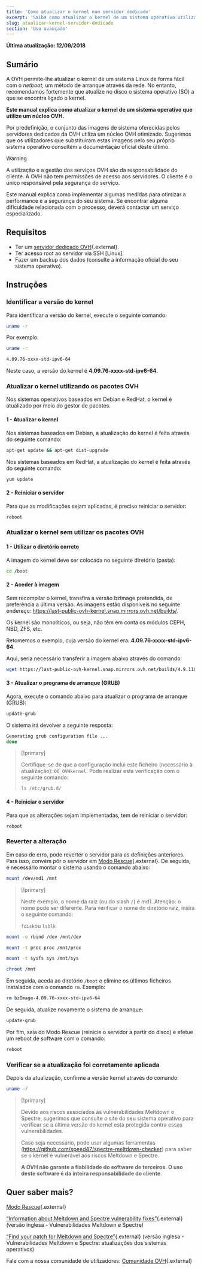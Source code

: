 ```yaml
---
title: 'Como atualizar o kernel num servidor dedicado'
excerpt: 'Saiba como atualizar o kernel de um sistema operativo utilizando um núcleo OVH'
slug: atualizar-kernel-servidor-dedicado
section: 'Uso avançado'
---
```


**Última atualização: 12/09/2018**

## Sumário

A OVH permite-lhe atualizar o kernel de um sistema Linux de forma fácil com o *netboot*, um método de arranque através da rede. No entanto, recomendamos fortemente que atualize no disco o sistema operativo (SO) a que se encontra ligado o kernel.

**Este manual explica como atualizar o kernel de um sistema operativo que utilize um núcleo OVH.**

Por predefinição, o conjunto das imagens de sistema oferecidas pelos servidores dedicados da OVH utiliza um núcleo OVH otimizado. Sugerimos que os utilizadores que substituíram estas imagens pelo seu próprio sistema operativo consultem a documentação oficial deste último.


> [!warning]
>
> A utilização e a gestão dos serviços OVH são da responsabilidade do cliente. A OVH não tem permissões de acesso aos servidores. O cliente é o único responsável pela segurança do serviço.
> 
> Este manual explica como implementar algumas medidas para otimizar a performance e a segurança do seu sistema. Se encontrar alguma dificuldade relacionada com o processo, deverá contactar um serviço especializado.
>


## Requisitos

- Ter um [servidor dedicado OVH](https://www.ovh.pt/servidores_dedicados/){.external}.
- Ter acesso root ao servidor via SSH \[Linux].
- Fazer um backup dos dados (consulte a informação oficial do seu sistema operativo).


## Instruções

### Identificar a versão do kernel

Para identificar a versão do kernel, execute o seguinte comando:

```sh
uname -r
```

Por exemplo:

```sh
uname -r

4.09.76-xxxx-std-ipv6-64
```

Neste caso, a versão do kernel é **4.09.76-xxxx-std-ipv6-64**.

### Atualizar o kernel utilizando os pacotes OVH

Nos sistemas operativos baseados em Debian e RedHat, o kernel é atualizado por meio do gestor de pacotes.


#### 1 - Atualizar o kernel

Nos sistemas baseados em Debian, a atualização do kernel é feita através do seguinte comando:

```sh
apt-get update && apt-get dist-upgrade
```

Nos sistemas baseados em RedHat, a atualização do kernel é feita através do seguinte comando:

```sh
yum update
```

#### 2 - Reiniciar o servidor

Para que as modificações sejam aplicadas, é preciso reiniciar o servidor:

```sh
reboot
```


### Atualizar o kernel sem utilizar os pacotes OVH

#### 1 - Utilizar o diretório correto

A imagem do kernel deve ser colocada no seguinte diretório (pasta):

```sh
cd /boot
```

#### 2 - Aceder à imagem

Sem recompilar o kernel, transfira a versão bzImage pretendida, de preferência a última versão. As imagens estão disponíveis no seguinte endereço: <https://last-public-ovh-kernel.snap.mirrors.ovh.net/builds/>. 

Os kernel são monolíticos, ou seja, não têm em conta os módulos  CEPH, NBD, ZFS, etc.

Retomemos o exemplo, cuja versão do kernel era: **4.09.76-xxxx-std-ipv6-64**.

Aqui, seria necessário transferir a imagem abaixo através do comando:

```sh
wget https://last-public-ovh-kernel.snap.mirrors.ovh.net/builds/4.9.118/313405/bzImage/4.9.118-xxxx-std-ipv6-64/bzImage-4.9.118-xxxx-std-ipv6-64
```

#### 3 - Atualizar o programa de arranque (GRUB)

Agora, execute o comando abaixo para atualizar o programa de arranque (GRUB):

```sh
update-grub
```

O sistema irá devolver a seguinte resposta:

```sh
Generating grub configuration file ...
done
```

> [!primary]
>
> Certifique-se de que a configuração inclui este ficheiro (necessário à atualização): `06_OVHkernel`. Pode realizar esta verificação com o seguinte comando:
>
> `ls /etc/grub.d/`
>

#### 4 - Reiniciar o servidor

Para que as alterações sejam implementadas, tem de reiniciar o servidor:

```sh
reboot
```

### Reverter a alteração

Em caso de erro, pode reverter o servidor para as definições anteriores. Para isso, convém pôr o servidor em [Modo Rescue](https://docs.ovh.com/pt/dedicated/rescue_mode/){.external}. De seguida, é necessário montar o sistema usando o comando abaixo:

```sh
mount /dev/md1 /mnt
```

> [!primary]
>
> Neste exemplo, o nome da raiz (ou do slash `/`) é *md1*. Atenção: o nome pode ser diferente. Para verificar o nome do diretório raiz, insira o seguinte comando:
>
> `fdisk`ou `lsblk`
>

```sh
mount -o rbind /dev /mnt/dev
```

```sh
mount -t proc proc /mnt/proc
```

```sh
mount -t sysfs sys /mnt/sys
```

```sh
chroot /mnt
```

Em seguida, aceda ao diretório `/boot` e elimine os últimos ficheiros instalados com o comando `rm`. Exemplo:

```sh
rm bzImage-4.09.76-xxxx-std-ipv6-64
```

De seguida, atualize novamente o sistema de arranque:

```sh
update-grub
```

Por fim, saia do Modo Rescue (reinicie o servidor a partir do disco) e efetue um reboot de software com o comando:

```sh
reboot
```

### Verificar se a atualização foi corretamente aplicada

Depois da atualização, confirme a versão kernel através do comando:

```sh
uname –r
```

> [!primary]
>
> Devido aos riscos associados às vulnerabilidades Meltdown e Spectre, sugerimos que consulte o site do seu sistema operativo para verificar se a última versão do kernel está protegida contra essas vulnerabilidades.
>
> Caso seja necessário, pode usar algumas ferramentas (<https://github.com/speed47/spectre-meltdown-checker>) para saber se o kernel é vulnerável aos riscos Meltdown e Spectre.
>
> **A OVH não garante a fiabilidade do software de terceiros. O uso deste software é da inteira responsabilidade do cliente**.
>

## Quer saber mais?

[Modo Rescue](https://docs.ovh.com/pt/dedicated/rescue_mode/){.external}

[“Information about Meltdown and Spectre vulnerability fixes”](https://docs.ovh.com/fr/dedicated/information-about-meltdown-spectre-vulnerability-fixes/){.external} (versão inglesa - Vulnerabilidades Meltdown e Spectre)

[“Find your patch for Meltdown and Spectre”](https://docs.ovh.com/fr/dedicated/meltdown-spectre-kernel-update-per-operating-system/){.external} (versão inglesa - Vulnerabilidades Meltdown e Spectre: atualizações dos sistemas operativos)

Fale com a nossa comunidade de utilizadores: [Comunidade OVH](https://community.ovh.com/en/){.external}